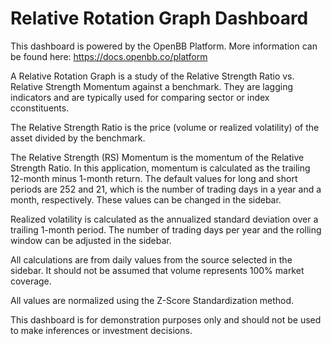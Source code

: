 # Relative Rotation Graph Dashboard

This dashboard is powered by the OpenBB Platform. More information can be found here: https://docs.openbb.co/platform

A Relative Rotation Graph is a study of the Relative Strength Ratio vs. Relative Strength Momentum against a
benchmark. They are lagging indicators and are typically used for comparing sector or index
cconstituents.

The Relative Strength Ratio is the price (volume or realized volatility) of the asset divided by the
benchmark.

The Relative Strength (RS) Momentum is the momentum of the Relative Strength Ratio.
In this application, momentum is calculated as the trailing 12-month minus 1-month return.
The default values for long and short periods are 252 and 21, which is the number of trading
days in a year and a month, respectively. These values can be changed in the sidebar.

Realized volatility is calculated as the annualized standard deviation over a trailing 1-month period.
The number of trading days per year and the rolling window can be adjusted in the sidebar.
            
All calculations are from daily values from the source selected in the sidebar. It should not be assumed
that volume represents 100% market coverage.

All values are normalized using the Z-Score Standardization method.

This dashboard is for demonstration purposes only and
should not be used to make inferences or investment decisions.

